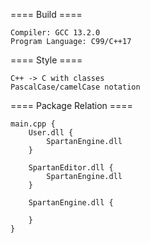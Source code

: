 ==== Build ====
```
Compiler: GCC 13.2.0
Program Language: C99/C++17
```

==== Style ====
```
C++ -> C with classes
PascalCase/camelCase notation
```

==== Package Relation ====
```
main.cpp {
    User.dll {
        SpartanEngine.dll
    }

    SpartanEditor.dll {
        SpartanEngine.dll
    }

    SpartanEngine.dll {

    }
}
```